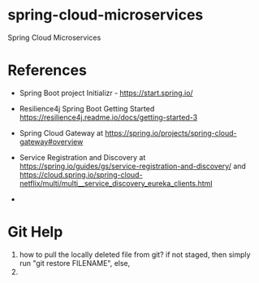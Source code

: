 # spring-cloud-microservices
Spring Cloud Microservices

# References

- Spring Boot project Initializr - https://start.spring.io/

- Resilience4j Spring Boot Getting Started https://resilience4j.readme.io/docs/getting-started-3

- Spring Cloud Gateway at https://spring.io/projects/spring-cloud-gateway#overview

- Service Registration and Discovery at https://spring.io/guides/gs/service-registration-and-discovery/ and https://cloud.spring.io/spring-cloud-netflix/multi/multi__service_discovery_eureka_clients.html
- 

# Git Help

1. how to pull the locally deleted file from git?
    if not staged, then simply run "git restore FILENAME", else, 
2. 